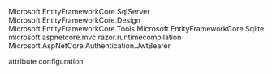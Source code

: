 
Microsoft.EntityFrameworkCore.SqlServer
Microsoft.EntityFrameworkCore.Design
Microsoft.EntityFrameworkCore.Tools
Microsoft.EntityFrameworkCore.Sqlite
microsoft.aspnetcore.mvc.razor.runtimecompilation
Microsoft.AspNetCore.Authentication.JwtBearer

attribute configuration
